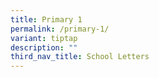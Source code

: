 ```yaml
---
title: Primary 1
permalink: /primary-1/
variant: tiptap
description: ""
third_nav_title: School Letters
---
```

<p></p>